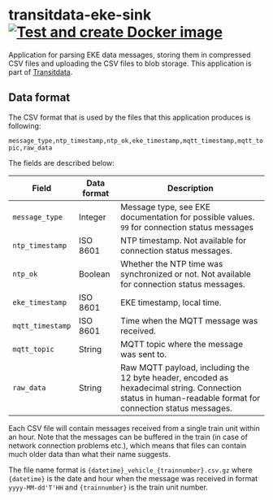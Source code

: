 # transitdata-eke-sink [![Test and create Docker image](https://github.com/HSLdevcom/transitdata-eke-sink/actions/workflows/test-and-build.yml/badge.svg)](https://github.com/HSLdevcom/transitdata-eke-sink/actions/workflows/test-and-build.yml)

Application for parsing EKE data messages, storing them in compressed CSV files and uploading the CSV files to blob storage. This application is part of [Transitdata](https://github.com/HSLdevcom/transitdata).

## Data format

The CSV format that is used by the files that this application produces is following:

`message_type,ntp_timestamp,ntp_ok,eke_timestamp,mqtt_timestamp,mqtt_topic,raw_data`

The fields are described below:

| Field            | Data format | Description
| ---------------- | ----------- | ------------
| `message_type`   | Integer     | Message type, see EKE documentation for possible values. `99` for connection status messages
| `ntp_timestamp`  | ISO 8601    | NTP timestamp. Not available for connection status messages.
| `ntp_ok`         | Boolean     | Whether the NTP time was synchronized or not. Not available for connection status messages.
| `eke_timestamp`  | ISO 8601    | EKE timestamp, local time.
| `mqtt_timestamp` | ISO 8601    | Time when the MQTT message was received.
| `mqtt_topic`     | String      | MQTT topic where the message was sent to.
| `raw_data`       | String      | Raw MQTT payload, including the 12 byte header, encoded as hexadecimal string. Connection status in human-readable format for connection status messages.

Each CSV file will contain messages received from a single train unit within an hour. Note that the messages can be buffered in the train (in case of network connection problems etc.), which means that files can contain much older data than what their name suggests.

The file name format is `{datetime}_vehicle_{trainnumber}.csv.gz` where `{datetime}` is the date and hour when the message was received in format `yyyy-MM-dd'T'HH` and `{trainnumber}` is the train unit number.
